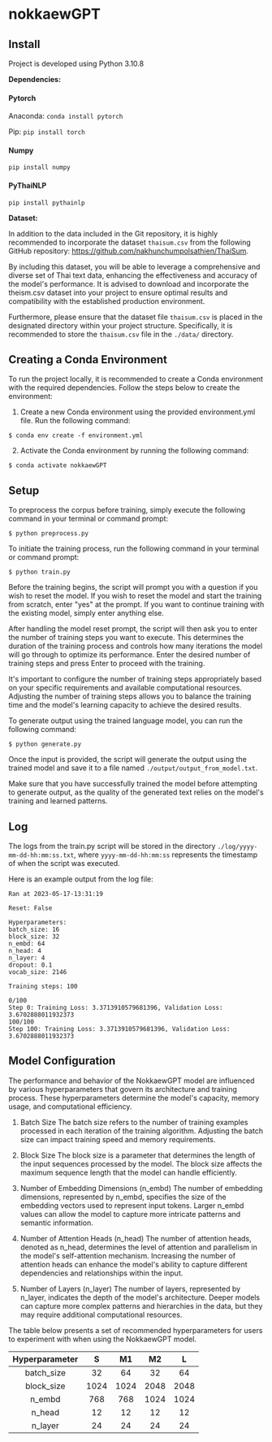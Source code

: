 # nokkaewGPT
## Install
Project is developed using Python 3.10.8

**Dependencies:**
#### Pytorch

Anaconda: `conda install pytorch`

Pip: `pip install torch`

#### Numpy

`pip install numpy`

#### PyThaiNLP

`pip install pythainlp`

**Dataset:**

In addition to the data included in the Git repository, it is highly recommended to incorporate the dataset `thaisum.csv` from the following GitHub repository: https://github.com/nakhunchumpolsathien/ThaiSum.

By including this dataset, you will be able to leverage a comprehensive and diverse set of Thai text data, enhancing the effectiveness and accuracy of the model's performance. It is advised to download and incorporate the theism.csv dataset into your project to ensure optimal results and compatibility with the established production environment.

Furthermore, please ensure that the dataset file `thaisum.csv` is placed in the designated directory within your project structure. Specifically, it is recommended to store the `thaisum.csv` file in the `./data/` directory.

## Creating a Conda Environment
To run the project locally, it is recommended to create a Conda environment with the required dependencies. Follow the steps below to create the environment:
1. Create a new Conda environment using the provided environment.yml file. Run the following command:
```
$ conda env create -f environment.yml
```
2. Activate the Conda environment by running the following command:
```
$ conda activate nokkaewGPT
```

## Setup
To preprocess the corpus before training, simply execute the following command in your terminal or command prompt:
```
$ python preprocess.py
```

To initiate the training process, run the following command in your terminal or command prompt:
```
$ python train.py
```
Before the training begins, the script will prompt you with a question if you wish to reset the model. If you wish to reset the model and start the training from scratch, enter "yes" at the prompt. If you want to continue training with the existing model, simply enter anything else.

After handling the model reset prompt, the script will then ask you to enter the number of training steps you want to execute. This determines the duration of the training process and controls how many iterations the model will go through to optimize its performance. Enter the desired number of training steps and press Enter to proceed with the training.

It's important to configure the number of training steps appropriately based on your specific requirements and available computational resources. Adjusting the number of training steps allows you to balance the training time and the model's learning capacity to achieve the desired results.

To generate output using the trained language model, you can run the following command:
```
$ python generate.py
```
Once the input is provided, the script will generate the output using the trained model and save it to a file named `./output/output_from_model.txt`.

Make sure that you have successfully trained the model before attempting to generate output, as the quality of the generated text relies on the model's training and learned patterns.

## Log
The logs from the train.py script will be stored in the directory `./log/yyyy-mm-dd-hh:mm:ss.txt`, where `yyyy-mm-dd-hh:mm:ss` represents the timestamp of when the script was executed.

Here is an example output from the log file:
```
Ran at 2023-05-17-13:31:19

Reset: False

Hyperparameters:
batch_size: 16
block_size: 32
n_embd: 64
n_head: 4
n_layer: 4
dropout: 0.1
vocab_size: 2146

Training steps: 100

0/100
Step 0: Training Loss: 3.3713910579681396, Validation Loss: 3.6702888011932373
100/100
Step 100: Training Loss: 3.3713910579681396, Validation Loss: 3.6702888011932373
```

## Model Configuration
The performance and behavior of the NokkaewGPT model are influenced by various hyperparameters that govern its architecture and training process. These hyperparameters determine the model's capacity, memory usage, and computational efficiency.

1. Batch Size
The batch size refers to the number of training examples processed in each iteration of the training algorithm. Adjusting the batch size can impact training speed and memory requirements.

2. Block Size
The block size is a parameter that determines the length of the input sequences processed by the model. The block size affects the maximum sequence length that the model can handle efficiently.

3. Number of Embedding Dimensions (n_embd)
The number of embedding dimensions, represented by n_embd, specifies the size of the embedding vectors used to represent input tokens. Larger n_embd values can allow the model to capture more intricate patterns and semantic information.

4. Number of Attention Heads (n_head)
The number of attention heads, denoted as n_head, determines the level of attention and parallelism in the model's self-attention mechanism. Increasing the number of attention heads can enhance the model's ability to capture different dependencies and relationships within the input.

5. Number of Layers (n_layer)
The number of layers, represented by n_layer, indicates the depth of the model's architecture. Deeper models can capture more complex patterns and hierarchies in the data, but they may require additional computational resources.

The table below presents a set of recommended hyperparameters for users to experiment with when using the NokkaewGPT model.

| Hyperparameter | S    | M1    | M2    | L   |
| :---: | :---: | :---: | :---: | :---: |
| batch_size | 32   | 64   | 32   | 64   |
| block_size | 1024 | 1024 | 2048 | 2048 |
| n_embd | 768  | 768  | 1024 | 1024 |
| n_head | 12   | 12   | 12   | 12   |
| n_layer | 24   | 24   | 24   | 24   |
